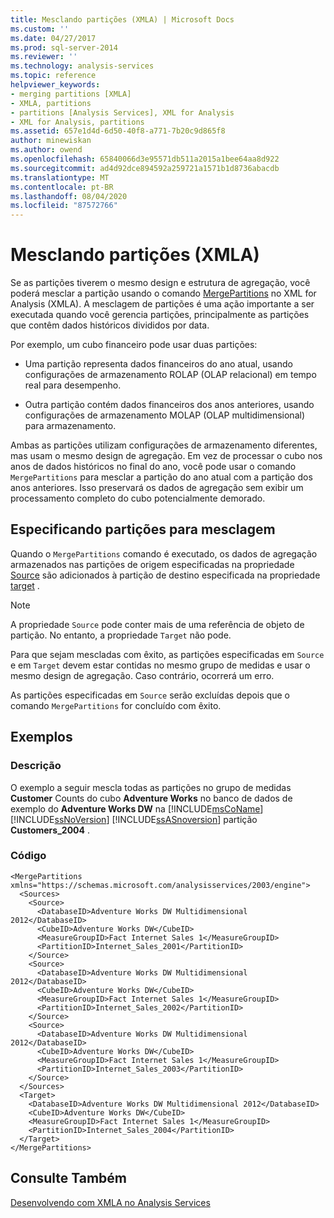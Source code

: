 ```yaml
---
title: Mesclando partições (XMLA) | Microsoft Docs
ms.custom: ''
ms.date: 04/27/2017
ms.prod: sql-server-2014
ms.reviewer: ''
ms.technology: analysis-services
ms.topic: reference
helpviewer_keywords:
- merging partitions [XMLA]
- XMLA, partitions
- partitions [Analysis Services], XML for Analysis
- XML for Analysis, partitions
ms.assetid: 657e1d4d-6d50-40f8-a771-7b20c9d865f8
author: minewiskan
ms.author: owend
ms.openlocfilehash: 65840066d3e95571db511a2015a1bee64aa8d922
ms.sourcegitcommit: ad4d92dce894592a259721a1571b1d8736abacdb
ms.translationtype: MT
ms.contentlocale: pt-BR
ms.lasthandoff: 08/04/2020
ms.locfileid: "87572766"
---
```

# <a name="merging-partitions-xmla"></a>Mesclando partições (XMLA)
  Se as partições tiverem o mesmo design e estrutura de agregação, você poderá mesclar a partição usando o comando [MergePartitions](https://docs.microsoft.com/bi-reference/xmla/xml-elements-commands/mergepartitions-element-xmla) no XML for Analysis (XMLA). A mesclagem de partições é uma ação importante a ser executada quando você gerencia partições, principalmente as partições que contêm dados históricos divididos por data.  
  
 Por exemplo, um cubo financeiro pode usar duas partições:  
  
-   Uma partição representa dados financeiros do ano atual, usando configurações de armazenamento ROLAP (OLAP relacional) em tempo real para desempenho.  
  
-   Outra partição contém dados financeiros dos anos anteriores, usando configurações de armazenamento MOLAP (OLAP multidimensional) para armazenamento.  
  
 Ambas as partições utilizam configurações de armazenamento diferentes, mas usam o mesmo design de agregação. Em vez de processar o cubo nos anos de dados históricos no final do ano, você pode usar o comando `MergePartitions` para mesclar a partição do ano atual com a partição dos anos anteriores. Isso preservará os dados de agregação sem exibir um processamento completo do cubo potencialmente demorado.  
  
## <a name="specifying-partitions-to-merge"></a>Especificando partições para mesclagem  
 Quando o `MergePartitions` comando é executado, os dados de agregação armazenados nas partições de origem especificadas na propriedade [Source](https://docs.microsoft.com/bi-reference/xmla/xml-elements-properties/source-element-xmla) são adicionados à partição de destino especificada na propriedade [target](https://docs.microsoft.com/bi-reference/xmla/xml-elements-properties/target-element-xmla) .  
  
> [!NOTE]  
>  A propriedade `Source` pode conter mais de uma referência de objeto de partição. No entanto, a propriedade `Target` não pode.  
  
 Para que sejam mescladas com êxito, as partições especificadas em `Source` e em `Target` devem estar contidas no mesmo grupo de medidas e usar o mesmo design de agregação. Caso contrário, ocorrerá um erro.  
  
 As partições especificadas em `Source` serão excluídas depois que o comando `MergePartitions` for concluído com êxito.  
  
## <a name="examples"></a>Exemplos  
  
### <a name="description"></a>Descrição  
 O exemplo a seguir mescla todas as partições no grupo de medidas **Customer** Counts do cubo **Adventure Works** no banco de dados de exemplo do **Adventure Works DW** na [!INCLUDE[msCoName](../../includes/msconame-md.md)] [!INCLUDE[ssNoVersion](../../includes/ssnoversion-md.md)] [!INCLUDE[ssASnoversion](../../includes/ssasnoversion-md.md)] partição **Customers_2004** .  
  
### <a name="code"></a>Código  
  
```  
<MergePartitions xmlns="https://schemas.microsoft.com/analysisservices/2003/engine">  
  <Sources>  
    <Source>  
      <DatabaseID>Adventure Works DW Multidimensional 2012</DatabaseID>  
      <CubeID>Adventure Works DW</CubeID>  
      <MeasureGroupID>Fact Internet Sales 1</MeasureGroupID>  
      <PartitionID>Internet_Sales_2001</PartitionID>  
    </Source>  
    <Source>  
      <DatabaseID>Adventure Works DW Multidimensional 2012</DatabaseID>  
      <CubeID>Adventure Works DW</CubeID>  
      <MeasureGroupID>Fact Internet Sales 1</MeasureGroupID>  
      <PartitionID>Internet_Sales_2002</PartitionID>  
    </Source>  
    <Source>  
      <DatabaseID>Adventure Works DW Multidimensional 2012</DatabaseID>  
      <CubeID>Adventure Works DW</CubeID>  
      <MeasureGroupID>Fact Internet Sales 1</MeasureGroupID>  
      <PartitionID>Internet_Sales_2003</PartitionID>  
    </Source>  
  </Sources>  
  <Target>  
    <DatabaseID>Adventure Works DW Multidimensional 2012</DatabaseID>  
    <CubeID>Adventure Works DW</CubeID>  
    <MeasureGroupID>Fact Internet Sales 1</MeasureGroupID>  
    <PartitionID>Internet_Sales_2004</PartitionID>  
  </Target>  
</MergePartitions>  
```  
  
## <a name="see-also"></a>Consulte Também  
 [Desenvolvendo com XMLA no Analysis Services](developing-with-xmla-in-analysis-services.md)  
  
  
